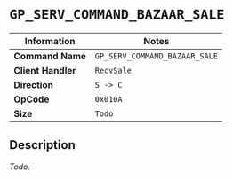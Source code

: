 # `GP_SERV_COMMAND_BAZAAR_SALE`

| Information               | Notes |
|---                        |---    |
| **Command Name**          | `GP_SERV_COMMAND_BAZAAR_SALE` |
| **Client Handler**        | `RecvSale` |
| **Direction**             | `S -> C` |
| **OpCode**                | `0x010A` |
| **Size**                  | `Todo` |

## Description

_Todo._
